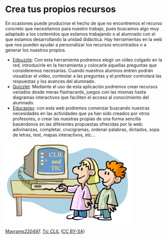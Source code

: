 # Crea tus propios recursos

En ocasiones puede producirse el hecho de que no encontremos el recurso concreto que necesitamos para nuestro trabajo, pues buscamos algo muy adaptado a los contenidos que estamos trabajando o al alumnado con el que estamos desarrollando la unidad didáctica. Hay herramientas en la web que nos pueden ayudar a personalizar los recursos encontrados o a generar los nuestros propios. 

*   [Edpuzzle](https://edpuzzle.com/): Con esta herramienta podremos elegir un vídeo colgado en la red, introducirle en la herramienta y colocarle aquellas preguntas que consideremos necesarias. Cuando nuestros alumnos entren podrán visualizar el vídeo, contestar a las preguntas y el profesor controlará las respuestas y los avances del alumnado. 
*   [Quizzlet](https://quizlet.com/es): Mediante el uso de esta aplicación podremos crear recursos variados desde meras flashacards, juegos con las mismas hasta diagramas interactivos que faciliten el acceso al conocimiento del alumnado. 
*   [Educaplay](https://es.educaplay.com/): con esta web podremos comenzar buscando nuestras necesidades en las actividades que ya han sido creados por otros profesores, o crear las nuestras propias de una forma sencilla basándonos en las diferentes propuestas ofrecidas por la web: adivinanzas, completar, crucigramas, ordenar palabras, dictados, sopa de letras, test, mapas interactivos, etc...




![niños con ordenador](img/Ticclil.jpg)


[Mayrams220497](https://commons.wikimedia.org/w/index.php?title=User:Mayrams220497&action=edit&redlink=1). [_Tic CLIL_](https://commons.wikimedia.org/wiki/File:Ticclil.jpg) ([CC BY-SA](http://creativecommons.org/licenses/?lang=es "Creative Commons BY-SA"))